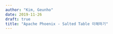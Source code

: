 ```yaml
---
author: "Kim, Geunho"
date: 2019-11-26
draft: true
title: "Apache Phoenix - Salted Table 이해하기"
---
```


